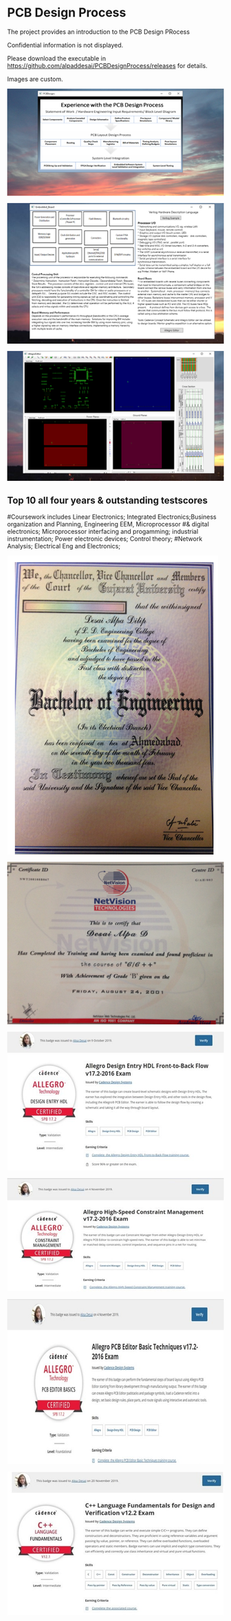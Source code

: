 # PCB Design Process

The project provides an introduction to the PCB Design PRocess

Confidential information is not displayed. 

Please download the executable in https://github.com/alpaddesai/PCBDesignProcess/releases for details. 

Images are custom. 

![image](PCB1.png)

![image](EmbeddedHardwareImage.png)

![image](AllegroEditorImage.png)

## Top 10 all four years & outstanding testscores
#Coursework includes Linear Electronics; Integrated Electronics;Business organization and Planning, Engineering EEM, Microprocessor
#& digital electronics; Microprocessor interfacing and progamming; industrial instrumentation; Power electronic devices; Control theory; 
#Network Analysis; Electrical Eng and Electronics; 

![image](BachelorofEngineering_EE.png)

![image](NetVisionC_Cplusplus.JPG)

![image](AllegroCertificate.jpg)

![image](AllegroHighSpeedConstraintManager.jpg)

![image](AllegroEditorCertificate.jpg)

![image](CplusplusDVCertificate.jpg)
